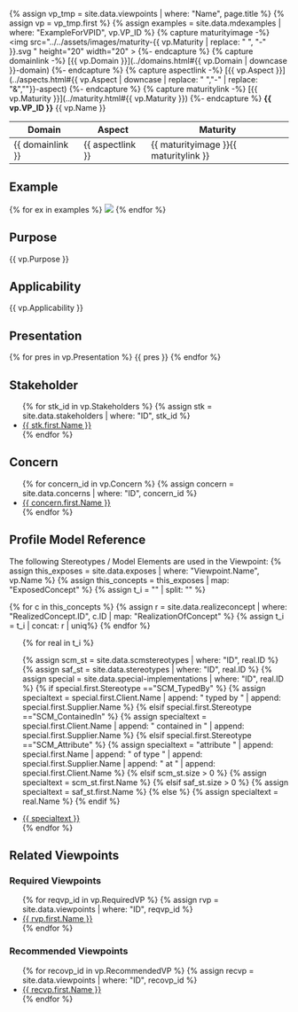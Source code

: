 {% assign vp_tmp = site.data.viewpoints | where: "Name", page.title %}
{% assign vp = vp_tmp.first %}
{% assign examples = site.data.mdexamples | where: "ExampleForVPID", vp.VP_ID %}
{% capture maturityimage -%}
<img src="../../assets/images/maturity-{{ vp.Maturity | replace: " ", "-"  }}.svg " height="20" width="20" >
{%- endcapture %}
{% capture domainlink -%}
[{{ vp.Domain }}](../domains.html#{{ vp.Domain | downcase }}-domain)
{%- endcapture %}
{% capture aspectlink -%}
[{{ vp.Aspect }}](../aspects.html#{{ vp.Aspect | downcase | replace: " ","-" | replace: "&",""}}-aspect)
{%- endcapture %}
{% capture maturitylink -%}
[{{ vp.Maturity }}](../maturity.html#{{ vp.Maturity }})
{%- endcapture %}
**{{ vp.VP_ID }}** {{ vp.Name }}

|**Domain**|**Aspect**|**Maturity**|
| --- | --- | --- |
|{{ domainlink }}|{{ aspectlink }}|{{ maturityimage }}{{ maturitylink }}|



## Example
{% for ex in examples %}
<img src="../../diagrams/examples_md/exa{{ ex.ID }}.svg" />
{% endfor %}

## Purpose
{{ vp.Purpose }}

## Applicability
{{ vp.Applicability }}

## Presentation
{% for pres in vp.Presentation %}
{{ pres }}
{% endfor %}

## Stakeholder
<ul>
{% for stk_id in vp.Stakeholders %}
{% assign stk = site.data.stakeholders | where: "ID", stk_id %}
<li><A href="../stakeholders.html#{{ stk_id }}"> {{ stk.first.Name }} </A></li>
{% endfor %}
</ul>

## Concern
<ul>
{% for concern_id in vp.Concern %}
{% assign concern = site.data.concerns | where: "ID", concern_id %}
<li><A href="../concerns.html#{{ concern_id }}"> {{ concern.first.Name }} </A></li>
{% endfor %}
</ul>

## Profile Model Reference
The following Stereotypes / Model Elements are used in the Viewpoint:
{% assign this_exposes = site.data.exposes | where: "Viewpoint.Name", vp.Name %}
{% assign this_concepts = this_exposes | map: "ExposedConcept" %}
{% assign t_i = "" | split: "" %}

{% for c in this_concepts %}
{% assign r = site.data.realizeconcept | where: "RealizedConcept.ID", c.ID | map: "RealizationOfConcept" %}
{% assign t_i = t_i | concat: r | uniq%}
{% endfor %}

<ul>
{% for real in t_i %}


{% assign scm_st = site.data.scmstereotypes | where: "ID", real.ID %}
{% assign saf_st = site.data.stereotypes | where: "ID", real.ID %}
{% assign special = site.data.special-implementations | where: "ID", real.ID %}
{% if special.first.Stereotype =="SCM_TypedBy" %}
{% assign specialtext =  special.first.Client.Name | append: " typed by " | append: special.first.Supplier.Name %}
{% elsif special.first.Stereotype =="SCM_ContainedIn" %}
{% assign specialtext =  special.first.Client.Name | append: " contained in " | append: special.first.Supplier.Name %}
{% elsif special.first.Stereotype =="SCM_Attribute" %}
{% assign specialtext =  "attribute " | append: special.first.Name | append: " of type " | append: special.first.Supplier.Name | append: " at " | append: special.first.Client.Name %}
{% elsif scm_st.size > 0 %}
{% assign specialtext =  scm_st.first.Name %}
{% elsif saf_st.size > 0 %}
{% assign specialtext =  saf_st.first.Name %}
{% else %}
{% assign specialtext =  real.Name %}
{% endif %}

<li><A href="../../userdoc/stereotypes.html#{{ real.first.RealizationOfConcept.ID }}">{{ specialtext }}</A></li>
{% endfor %}
</ul>


## Related Viewpoints
### Required Viewpoints
<ul>
{% for reqvp_id in vp.RequiredVP %}
{% assign rvp = site.data.viewpoints | where: "ID", reqvp_id %}
<li><A href="../{{ rvp.first.Domain }} Domain/{{ rvp.first.Name }}.html">{{ rvp.first.Name }}</A></li>
{% endfor %}
</ul>

### Recommended Viewpoints
<ul>
{% for recovp_id in vp.RecommendedVP %}
{% assign recvp = site.data.viewpoints | where: "ID", recovp_id %}
<li><A href="../{{ recvp.first.Domain }} Domain/{{ recvp.first.Name }}.html">{{ recvp.first.Name }}</A></li>
{% endfor %}
</ul>
